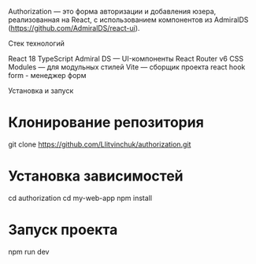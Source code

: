 Authorization — это форма авторизации и добавления юзера, реализованная на React, с использованием компонентов из AdmiralDS (https://github.com/AdmiralDS/react-ui).

Стек технологий

React 18
TypeScript
Admiral DS — UI-компоненты
React Router v6
CSS Modules — для модульных стилей
Vite — сборщик проекта
react hook form - менеджер форм

Установка и запуск

# Клонирование репозитория
git clone https://github.com/Llitvinchuk/authorization.git

# Установка зависимостей
cd authorization
cd my-web-app
npm install

# Запуск проекта
npm run dev
